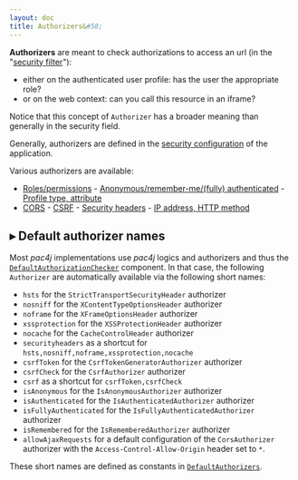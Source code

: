 ```yaml
---
layout: doc
title: Authorizers&#58;
---
```


**Authorizers** are meant to check authorizations to access an url (in the "[security filter](how-to-implement-pac4j-for-a-new-framework.html#a-secure-an-url)"):

* either on the authenticated user profile: has the user the appropriate role?
* or on the web context: can you call this resource in an iframe?

<div class="alert alert-danger"><i class="fa fa-exclamation-triangle" aria-hidden="true"></i> Notice that this concept of <code>Authorizer</code> has a broader meaning than generally in the security field.</div>

Generally, authorizers are defined in the [security configuration](config.html) of the application.

Various authorizers are available:

- [Roles/permissions](authorizers/profile-authorizers.html#roles--permissions) - [Anonymous/remember-me/(fully) authenticated](authorizers/profile-authorizers.html#authentication-levels) - [Profile type, attribute](authorizers/profile-authorizers.html#others)
- [CORS](authorizers/web-authorizers.html#cors) - [CSRF](authorizers/web-authorizers.html#csrf) - [Security headers](authorizers/web-authorizers.html#security-headers) - [IP address, HTTP method](authorizers/web-authorizers.html#others)


## &#9656; Default authorizer names

Most *pac4j* implementations use *pac4j* logics and authorizers and thus the [`DefaultAuthorizationChecker`](https://github.com/pac4j/pac4j/blob/master/pac4j-core/src/main/java/org/pac4j/core/authorization/checker/DefaultAuthorizationChecker.java) component. In that case, the following `Authorizer` are automatically available via the following short names:

- `hsts` for the `StrictTransportSecurityHeader` authorizer
- `nosniff` for the `XContentTypeOptionsHeader` authorizer
- `noframe` for the `XFrameOptionsHeader` authorizer
- `xssprotection` for the `XSSProtectionHeader` authorizer
- `nocache` for the `CacheControlHeader` authorizer
- `securityheaders` as a shortcut for `hsts,nosniff,noframe,xssprotection,nocache`
- `csrfToken` for the `CsrfTokenGeneratorAuthorizer` authorizer
- `csrfCheck` for the `CsrfAuthorizer` authorizer
- `csrf` as a shortcut for `csrfToken,csrfCheck`
- `isAnonymous` for the `IsAnonymousAuthorizer` authorizer
- `isAuthenticated` for the `IsAuthenticatedAuthorizer` authorizer
- `isFullyAuthenticated` for the `IsFullyAuthenticatedAuthorizer` authorizer
- `isRemembered` for the `IsRememberedAuthorizer` authorizer
- `allowAjaxRequests` for a default configuration of the `CorsAuthorizer` authorizer with the `Access-Control-Allow-Origin` header set to `*`.

These short names are defined as constants in [`DefaultAuthorizers`](https://github.com/pac4j/pac4j/blob/master/pac4j-core/src/main/java/org/pac4j/core/context/DefaultAuthorizers.java).
